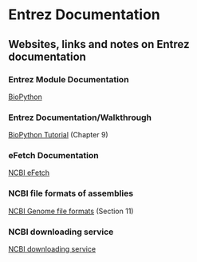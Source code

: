 # Entrez Documentation

## Websites, links and notes on Entrez documentation

### Entrez Module Documentation

[BioPython](https://biopython.org/DIST/docs/api/Bio.Entrez-module.html)

### Entrez Documentation/Walkthrough

[BioPython Tutorial](https://biopython.org/DIST/docs/tutorial/Tutorial.html#htoc111)
(Chapter 9)

### eFetch Documentation

[NCBI eFetch](https://www.ncbi.nlm.nih.gov/books/NBK25499/#chapter4.EFetch)

### NCBI file formats of assemblies

[NCBI Genome file formats](https://www.ncbi.nlm.nih.gov/genome/doc/ftpfaq/#files)
(Section 11)

### NCBI downloading service

[NCBI downloading service](https://www.ncbi.nlm.nih.gov/genome/doc/ftpfaq/#files)
